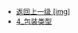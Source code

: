 - [返回上一级 [img]](后端/JavaNote/2_Java(书栈)/3_面对对象编程/2_Java核心类/img/)
- [4_包装类型](后端/JavaNote/2_Java(书栈)/3_面对对象编程/2_Java核心类/img/4_包装类型/)
